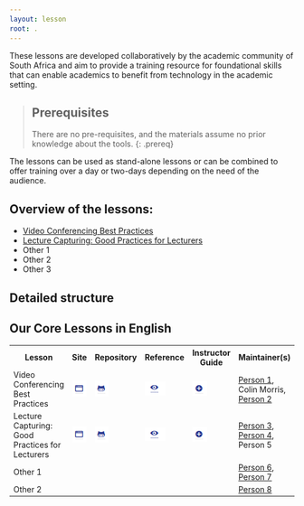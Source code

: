 ```yaml
---
layout: lesson
root: .
---
```


These lessons are developed collaboratively by the academic community of South Africa and aim to provide a training resource for foundational skills that can enable academics to benefit from technology in the academic setting.


> ## Prerequisites
>
> There are no pre-requisites, and the materials assume no prior knowledge about the tools.
{: .prereq}

The lessons can be used as stand-alone lessons or can be combined to offer training over a day or two-days depending on the need of the audience.

## Overview of the lessons:

  * [Video Conferencing Best Practices](https://tenet-rccpii.github.io/video-conferencing-best-practices/)
  * [Lecture Capturing: Good Practices for Lecturers](https://tenet-rccpii.github.io/good-practice-guide-lecture-capturing/)
  * Other 1
  * Other 2
  * Other 3

## Detailed structure

<h2>Our Core Lessons in English</h2>

<table class="table table-striped" style="width: 100%; max-width: 100%">
  <tr>
    <th>Lesson</th>
    <th>Site</th>
    <th>Repository</th>
    <th>Reference</th>
    <th>Instructor Guide</th>
    <th>Maintainer(s)</th>
  </tr>

  <tr>
    <td id="video">Video Conferencing Best Practices</td>
    <td><a href="https://tenet-rccpii.github.io/video-conferencing-best-practices/" target="_blank" title="Video Conferencing Best Practices"><img src="assets/img/browser.png"></a></td>
    <td><a href="https://github.com/TENET-RCCPII/video-conferencing-best-practices" target="_blank" title="Video Conferencing Best Practices"><img src="assets/img/github.png"></a></td>
    <td><a href="https://tenet-rccpii.github.io/video-conferencing-best-practices/reference.html" target="_blank" title="Video Conferencing Best Practices Reference"><img src="assets/img/eye.png"></a></td>
    <td><a href="https://tenet-rccpii.github.io/video-conferencing-best-practices/guide/index.html" target="_bank"  title="Video Conferencing Best Practices Instructor Guide"><img src="assets/img/more.png"></a></td>
    <td>
      <a href="{{site.baseurl}}/team/#devenyi_gabriel">Person 1</a>,
      Colin Morris,
      <a href="{{site.baseurl}}/team/#pitchers_w">Person 2</a>
    </td>
  </tr>

  <tr id="lecture-capture">
    <td>Lecture Capturing: Good Practices for Lecturers</td>
    <td><a href="https://tenet-rccpii.github.io/good-practice-guide-lecture-capturing/" target="_blank"  title="Lecture Capturing"><img src="assets/img/browser.png"></a></td>
    <td><a href="https://github.com/TENET-RCCPII/good-practice-guide-lecture-capturing" target="_blank" title="Lecture Capturing"><img src="assets/img/github.png"></a></td>
    <td><a href="https://tenet-rccpii.github.io/good-practice-guide-lecture-capturing/reference.html" target="_blank"  title="Lecture Capturing"><img src="assets/img/eye.png"></a></td>
    <td><a href="https://tenet-rccpii.github.io/good-practice-guide-lecture-capturing/guide/index.html" target="_bank"  title="Lecture Capturing Instructor Guide"><img src="assets/img/more.png"></a></td>
    <td>
      <a href="{{site.baseurl}}/team/#gonzalez_ivan">Person 3</a>,
     <a href="{{site.baseurl}}/team/#huang_daisie">Person 4</a>, Person 5
    </td>
  </tr>

  <tr id="python">
    <td>Other 1 </td>
    <td><a href="{{site.github_io_url}}/python-novice-inflammation" target="_blank" class="icon-browser" title="Programming with Python"></a></td>
    <td><a href="{{site.github_url}}/python-novice-inflammation" target="_blank" class="icon-github" title="Programming with Python"></a></td>
    <td><a href="{{site.github_io_url}}/python-novice-inflammation/reference" target="_blank" class="icon-eye" title="Programming with Python"></a></td>
    <td><a href="{{site.github_io_url}}/python-novice-inflammation/guide/" target="_bank" class="icon-circle-with-plus" title="The Python Inflammation Instructor Guide"></a></td>
    <td>
      <a href="{{site.baseurl}}/team/#bekolay_trevor">Person 6</a>,
      <a href="{{site.baseurl}}/team/#staneva_valentina">Person 7</a>
    </td>
  </tr>

  <tr id="python-gap">
      <td>Other 2</td>
      <td><a href="{{site.github_io_url}}/python-novice-gapminder" target="_blank" class="icon-browser" title="Plotting and Programming in Python"></a></td>
      <td><a href="{{site.github_url}}/python-novice-gapminder" target="_blank" class="icon-github" title="Plotting and Programming in Python"></a></td>
      <td><a href="{{site.github_io_url}}/python-novice-gapminder/reference" target="_blank" class="icon-eye" title="Plotting and Programming in Python"></a></td>
      <td><a href="{{site.github_io_url}}/python-novice-gapminder/guide/" target="_bank" class="icon-circle-with-plus" title="The Python Gapminder Instructor Guide"></a></td>
      <td>
          <a href="{{site.baseurl}}/team/#moore_nathan">Person 8</a>
      </td>
  </tr>

</table>

